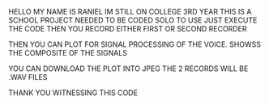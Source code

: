 HELLO MY NAME IS RANIEL IM STILL ON COLLEGE 3RD YEAR
THIS IS A SCHOOL PROJECT NEEDED TO BE CODED SOLO
TO USE JUST EXECUTE THE CODE
THEN YOU RECORD EITHER FIRST OR SECOND RECORDER

THEN YOU CAN PLOT FOR SIGNAL PROCESSING OF THE VOICE. SHOWSS THE COMPOSITE OF THE SIGNALS

YOU CAN DOWNLOAD THE PLOT INTO JPEG
THE 2 RECORDS WILL BE .WAV FILES

THANK YOU WITNESSING THIS CODE
